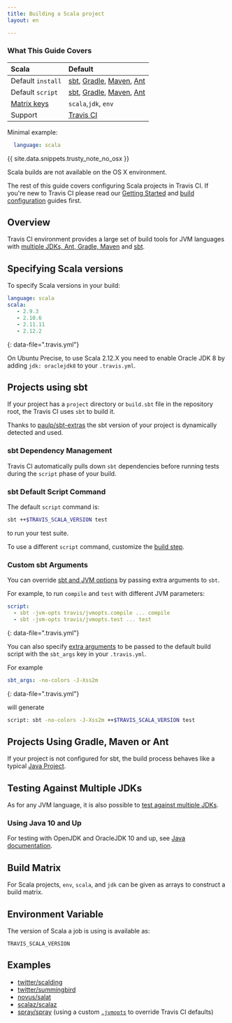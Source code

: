 ```yaml
---
title: Building a Scala project
layout: en

---
```


### What This Guide Covers

<aside markdown="block" class="ataglance">

| Scala                        | Default                                                                                                                                                                                                                 |
|:-----------------------------|:------------------------------------------------------------------------------------------------------------------------------------------------------------------------------------------------------------------------|
| Default `install`            | [sbt](#sbt-Dependency-Management), [Gradle](/user/languages/java/#Gradle-Dependency-Management), [Maven](/user/languages/java/#Maven-Dependency-Management), [Ant](/user/languages/java/#Ant-Dependency-Management)     |
| Default `script`             | [sbt](#sbt-Default-Script-Command), [Gradle](/user/languages/java/#Gradle-Default-Script-Command), [Maven](/user/languages/java/#Maven-Default-Script-Command), [Ant](/user/languages/java/#Ant-Default-Script-Command) |
| [Matrix keys](#Build-Matrix) | `scala`,`jdk`, `env`                                                                                                                                                                                                    |
| Support                      | [Travis CI](mailto:support@travis-ci.com)                                                                                                                                                                               |

Minimal example:

```yaml
  language: scala
```
</aside>

{{ site.data.snippets.trusty_note_no_osx }}

Scala builds are not available on the OS X environment.

The rest of this guide covers configuring Scala projects in Travis CI. If you're
new to Travis CI please read our [Getting Started](/user/getting-started/) and
[build configuration](/user/customizing-the-build/) guides first.

## Overview

Travis CI environment provides a large set of build tools for JVM languages with
[multiple JDKs, Ant, Gradle, Maven](/user/languages/java/#Overview) and
[sbt](http://www.scala-sbt.org).

## Specifying Scala versions

To specify Scala versions in your build:

```yaml
language: scala
scala:
   - 2.9.3
   - 2.10.6
   - 2.11.11
   - 2.12.2
```
{: data-file=".travis.yml"}

On Ubuntu Precise, to use Scala 2.12.X you need to enable Oracle JDK 8 by adding `jdk: oraclejdk8` to your `.travis.yml`.

## Projects using sbt

If your project has a `project` directory or `build.sbt` file in the repository
root, the Travis CI uses `sbt` to build it.

Thanks to [paulp/sbt-extras](https://github.com/paulp/sbt-extras) the sbt
version of your project is dynamically detected and used.

### sbt Dependency Management

Travis CI automatically pulls down `sbt` dependencies before running
tests during the `script` phase of your build.

### sbt Default Script Command

The default `script` command is:

```bash
sbt ++$TRAVIS_SCALA_VERSION test
```

to run your test suite.

To use a different `script` command, customize the
[build step](/user/build-lifecycle/#Customizing-the-Build-Phase).

### Custom sbt Arguments

You can override [sbt and JVM options](https://github.com/paulp/sbt-extras#sbt--h)
by passing extra arguments to `sbt`.

For example, to run `compile` and `test` with different JVM parameters:

```yaml
script:
  - sbt -jvm-opts travis/jvmopts.compile ... compile
  - sbt -jvm-opts travis/jvmopts.test ... test
```
{: data-file=".travis.yml"}

You can also specify [extra
arguments](https://github.com/paulp/sbt-extras#sbt--h) to be passed to the
default build script with the `sbt_args` key in your `.travis.yml`.

For example

```yaml
sbt_args: -no-colors -J-Xss2m
```
{: data-file=".travis.yml"}

will generate

```bash
script: sbt -no-colors -J-Xss2m ++$TRAVIS_SCALA_VERSION test
```

## Projects Using Gradle, Maven or Ant

If your project is not configured for sbt, the build process behaves like a
typical [Java Project](/user/languages/java).

## Testing Against Multiple JDKs

As for any JVM language, it is also possible to [test against multiple
JDKs](/user/languages/java/#Testing-Against-Multiple-JDKs).

### Using Java 10 and Up

For testing with OpenJDK and OracleJDK 10 and up, see
[Java documentation](/user/languages/java/#Using-Java-10-and-later).

## Build Matrix

For Scala projects, `env`, `scala`, and `jdk` can be given as arrays
to construct a build matrix.

## Environment Variable

The version of Scala a job is using is available as:

```
TRAVIS_SCALA_VERSION
```

## Examples

- [twitter/scalding](https://github.com/twitter/scalding/blob/master/.travis.yml)
- [twitter/summingbird](https://github.com/twitter/summingbird/blob/master/.travis.yml)
- [novus/salat](https://github.com/novus/salat/blob/master/.travis.yml)
- [scalaz/scalaz](https://github.com/scalaz/scalaz/blob/scalaz-seven/.travis.yml)
- [spray/spray](https://github.com/spray/spray/blob/master/.travis.yml) (using a custom [`.jvmopts`](https://github.com/spray/spray/blob/master/.jvmopts) to override Travis CI defaults)
